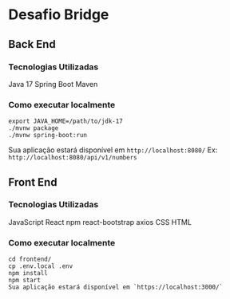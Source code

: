 # Desafio Bridge

## Back End
### Tecnologias Utilizadas
Java 17
Spring Boot
Maven

### Como executar localmente
```shell
export JAVA_HOME=/path/to/jdk-17
./mvnw package
./mvnw spring-boot:run
```
Sua aplicação estará disponível em `http://localhost:8080/`
Ex: `http://localhost:8080/api/v1/numbers`

## Front End
### Tecnologias Utilizadas
JavaScript
React
npm
react-bootstrap
axios
CSS
HTML

### Como executar localmente
```shell
cd frontend/
cp .env.local .env
npm install
npm start
Sua aplicação estará disponível em `https://localhost:3000/`
```
